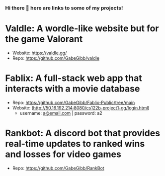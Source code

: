 ### Hi there 👋 here are links to some of my projects!

# Valdle: A wordle-like website but for the game Valorant
- Website: https://valdle.gg/
- Repo: https://github.com/GabeGibb/valdle
# Fablix: A full-stack web app that interacts with a movie database
- Repo: https://github.com/GabeGibb/Fablix-Public/tree/main
- Website: (http://50.16.192.214:8080/cs122b-project1-gg/login.html)
  - username: a@email.com | password: a2 
# Rankbot: A discord bot that provides real-time updates to ranked wins and losses for video games
- Repo: https://github.com/GabeGibb/RankBot


